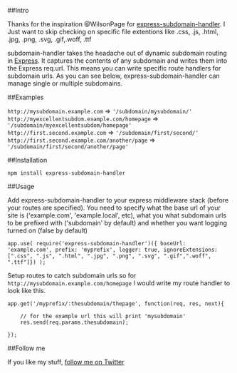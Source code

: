##Intro

Thanks for the inspiration @WilsonPage for [express-subdomain-handler](https://github.com/WilsonPage/express-subdomain-handler).
I Just want to skip checking on specific file extentions like .css, .js, .html, .jpg, .png, .svg, .gif,.woff, .ttf

subdomain-handler takes the headache out of dynamic subdomain routing in [Express](http://expressjs.com). It captures the contents of any
subdomain and writes them into the Express req.url. This means you can write specific route handlers for subdomain urls.
As you can see below, express-subdomain-handler can manage single or multiple subdomains.

##Examples

`http://mysubdomain.example.com` => `'/subdomain/mysubdomain/'`  
`http://myexcellentsubdom.example.com/homepage` => `'/subdomain/myexcellentsubdom/homepage'`  
`http://first.second.example.com` => `'/subdomain/first/second/'`  
`http://first.second.example.com/another/page` => `'/subdomain/first/second/another/page'`  

##Installation

	npm install express-subdomain-handler

##Usage

Add express-subdomain-handler to your express middleware stack (before your routes are specified). You need to specify
what the base url of your site is ('example.com', 'example.local', etc), what you what subdomain urls to be prefixed with
('subdomain' by default) and whether you want logging turned on (false by default)

	app.use( require('express-subdomain-handler')({ baseUrl: 'example.com', prefix: 'myprefix', logger: true, ignoreExtensions:[".css", ".js", ".html", ".jpg", ".png", ".svg", ".gif",".woff", ".ttf"]}) );  

Setup routes to catch subdomain urls so for `http://mysubdomain.example.com/homepage` I would write my route
handler to look like this.

	app.get('/myprefix/:thesubdomain/thepage', function(req, res, next){

		// for the example url this will print 'mysubdomain'
		res.send(req.params.thesubdomain);

	});

##Follow me

If you like my stuff, [follow me on Twitter](http://twitter.com/zeeshanhanif)